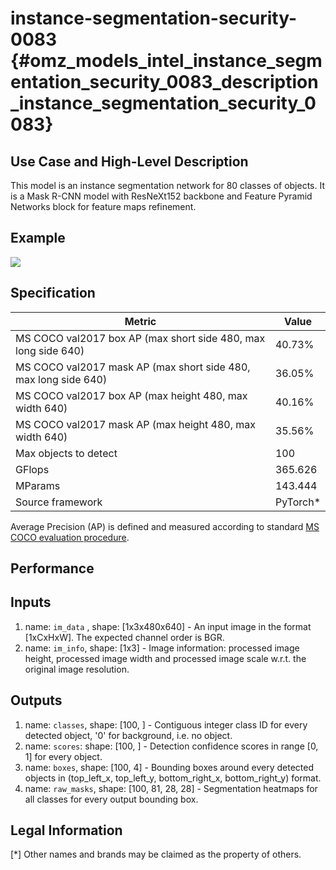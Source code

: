 # instance-segmentation-security-0083 {#omz_models_intel_instance_segmentation_security_0083_description_instance_segmentation_security_0083}

## Use Case and High-Level Description

This model is an instance segmentation network for 80 classes of objects.
It is a Mask R-CNN model with ResNeXt152 backbone and
Feature Pyramid Networks block for feature maps refinement.

## Example

![](./instance-segmentation-security-0083.png)

## Specification

| Metric                          | Value                                     |
|---------------------------------|-------------------------------------------|
| MS COCO val2017 box AP (max short side 480, max long side 640)    | 40.73%  |
| MS COCO val2017 mask AP (max short side 480, max long side 640)   | 36.05%  |
| MS COCO val2017 box AP (max height 480, max width 640)            | 40.16%  |
| MS COCO val2017 mask AP (max height 480, max width 640)           | 35.56%  |
| Max objects to detect           | 100                                       |
| GFlops                          | 365.626                                   |
| MParams                         | 143.444                                   |
| Source framework                | PyTorch\*                                 |

Average Precision (AP) is defined and measured according to standard
[MS COCO evaluation procedure](http://cocodataset.org/#detection-eval).

## Performance

## Inputs

1.	name: `im_data` , shape: [1x3x480x640] - An input image in the format
    [1xCxHxW]. The expected channel order is BGR.
1.	name: `im_info`, shape: [1x3] - Image information: processed image height,
    processed image width and processed image scale
    w.r.t. the original image resolution.

## Outputs

1.	name: `classes`, shape: [100, ] - Contiguous integer class ID for every
    detected object, '0' for background, i.e. no object.
1.	name: `scores`: shape: [100, ] - Detection confidence scores in range [0, 1]
    for every object.
1.	name: `boxes`, shape: [100, 4] - Bounding boxes around every detected objects
    in (top_left_x, top_left_y, bottom_right_x, bottom_right_y) format.
1.	name: `raw_masks`, shape: [100, 81, 28, 28] - Segmentation heatmaps for all
    classes for every output bounding box.

## Legal Information
[*] Other names and brands may be claimed as the property of others.
